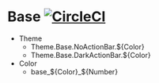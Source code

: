 # Base [![CircleCI](https://circleci.com/gh/x1210x/Base.svg?style=svg)](https://circleci.com/gh/x1210x/Base)
* Theme
  * Theme.Base.NoActionBar.${Color}
  * Theme.Base.DarkActionBar.${Color}
* Color
  * base_${Color}_${Number}

